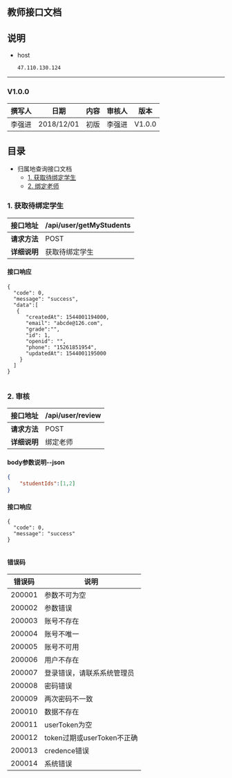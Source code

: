 ﻿## 教师接口文档

## 说明 
- host

      47.110.130.124


-----------------------------------------------------------

### V1.0.0

| 撰写人 |   日期    | 内容 | 审核人 |  版本  |
| :----: | :-------: | :--: | :----: | :----: |
| 李强进 | 2018/12/01 | 初版 | 李强进 | V1.0.0 |



## 目录

- 归属地查询接口文档
    - [1. 获取待绑定学生](#1-获取待绑定学生)
    - [2. 绑定老师](#2-绑定老师)





### 1. 获取待绑定学生
| 接口地址     | /api/user/getMyStudents |
| ------------ | ---------------------------------- |
| **请求方法** | POST                    |
| **详细说明** | 获取待绑定学生 |


#### 接口响应
```
{
  "code": 0,
  "message": "success",
  "data":[
   {
      "createdAt": 1544001194000,
      "email": "abcde@126.com",
      "grade":"",
      "id": 1,
      "openid": "",
      "phone": "15261851954",
      "updatedAt": 1544001195000
    }
  ]
}
 
```



### 2. 审核
| 接口地址     | /api/user/review |
| ------------ | ---------------------------------- |
| **请求方法** | POST                    |
| **详细说明** | 绑定老师 |

#### body参数说明--json
``` json
{
    "studentIds":[1,2]
}
```

#### 接口响应
```
{
  "code": 0,
  "message": "success"
}
 
```



#### 错误码
| 错误码 | 说明 |
| ------- | ------- |
|200001 | 参数不可为空 |
|200002 | 参数错误 |
|200003 | 账号不存在 |
|200004 | 账号不唯一 |
|200005 | 账号不可用 |
|200006 | 用户不存在 |
|200007 | 登录错误，请联系系统管理员 |
|200008 | 密码错误 |
|200009 | 两次密码不一致 |
|200010 | 数据不存在 |
|200011 | userToken为空 |
|200012 | token过期或userToken不正确 |
|200013 | credence错误 |
|200014 | 系统错误 |


